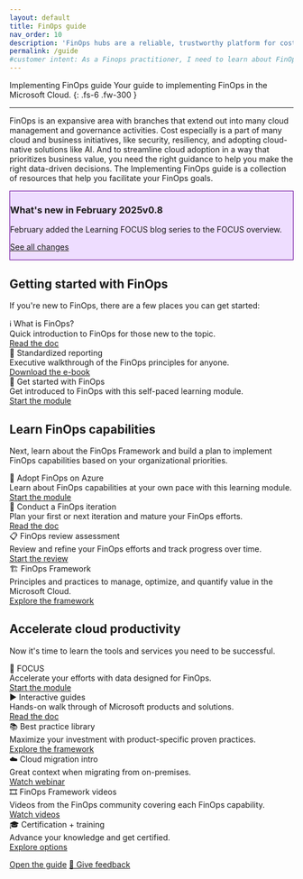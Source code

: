 ```yaml
---
layout: default
title: FinOps guide
nav_order: 10
description: 'FinOps hubs are a reliable, trustworthy platform for cost analytics, insights, and optimization for the enterprise.'
permalink: /guide
#customer intent: As a Finops practitioner, I need to learn about FinOps hubs
---
```


<span class="fs-9 d-block mb-4">Implementing FinOps guide</span>
Your guide to implementing FinOps in the Microsoft Cloud.
{: .fs-6 .fw-300 }

---

FinOps is an expansive area with branches that extend out into many cloud management and governance activities. Cost especially is a part of many cloud and business initiatives, like security, resiliency, and adopting cloud-native solutions like AI. And to streamline cloud adoption in a way that prioritizes business value, you need the right guidance to help you make the right data-driven decisions. The Implementing FinOps guide is a collection of resources that help you facilitate your FinOps goals.

<div id="whats-new" class="m-0 p-4" style="background-color:#edf; border:solid 1px #609;">
    <h3 class="m-0 mb-4">What's new in February 2025<span class="ftk-version">v0.8</span></h3>
    <p class="mt-2 mb-0">
        February added the Learning FOCUS blog series to the FOCUS overview.
    </p>
    <p class="mt-2 mb-0"><a target="_blank" href="https://learn.microsoft.com/cloud-computing/finops/toolkit/changelog">See all changes</a></p>
</div>

## Getting started with FinOps

If you're new to FinOps, there are a few places you can get started:

<div class="ftk-gallery">
    <div class="ftk-tile">
        <div>ℹ️ What is FinOps?</div>
        <div>Quick introduction to FinOps for those new to the topic.</div>
        <a target="_blank" href="https://learn.microsoft.com/cloud-computing/finops/overview">Read the doc</a>
    </div>
    <div class="ftk-tile">
        <div>📑 Standardized reporting</div>
        <div>Executive walkthrough of the FinOps principles for anyone.</div>
        <a target="_blank" href="https://aka.ms/finops/ebook">Download the e-book</a>
    </div>
    <div class="ftk-tile">
        <div>🏫 Get started with FinOps</div>
        <div>Get introduced to FinOps with this self-paced learning module.</div>
        <a target="_blank" href="https://learn.microsoft.com/training/modules/get-started-with-finops">Start the module</a>
    </div>
</div>

## Learn FinOps capabilities

Next, learn about the FinOps Framework and build a plan to implement FinOps capabilities based on your organizational priorities.

<div class="ftk-gallery ftk-50">
    <div class="ftk-tile">
        <div>🏫 Adopt FinOps on Azure</div>
        <div>Learn about FinOps capabilities at your own pace with this learning module.</div>
        <a target="_blank" href="https://learn.microsoft.com/training/modules/adopt-finops-on-azure">Start the module</a>
    </div>
    <div class="ftk-tile">
        <div>📝 Conduct a FinOps iteration</div>
        <div>Plan your first or next iteration and mature your FinOps efforts.</div>
        <a target="_blank" href="https://learn.microsoft.com/cloud-computing/finops/conduct-iteration">Read the doc</a>
    </div>
    <div class="ftk-tile">
        <div>📋 FinOps review assessment</div>
        <div>Review and refine your FinOps efforts and track progress over time.</div>
        <a target="_blank" href="https://learn.microsoft.com/assessments/ad1c0f6b-396b-44a4-924b-7a4c778a13d3">Start the review</a>
    </div>
    <div class="ftk-tile">
        <div>🏗️ FinOps Framework</div>
        <div>Principles and practices to manage, optimize, and quantify value in the Microsoft Cloud.</div>
        <a target="_blank" href="https://learn.microsoft.com/cloud-computing/finops/framework/finops-framework">Explore the framework</a>
    </div>
</div>

## Accelerate cloud productivity

Now it's time to learn the tools and services you need to be successful.

<div class="ftk-gallery">
    <div class="ftk-tile">
        <div>📑 FOCUS</div>
        <div>Accelerate your efforts with data designed for FinOps.</div>
        <a target="_blank" href="https://learn.microsoft.com/training/modules/adopt-finops-on-azure">Start the module</a>
    </div>
    <div class="ftk-tile">
        <div>▶️ Interactive guides</div>
        <div>Hands-on walk through of Microsoft products and solutions.</div>
        <a target="_blank" href="https://learn.microsoft.com/cloud-computing/finops/conduct-iteration">Read the doc</a>
    </div>
    <div class="ftk-tile">
        <div>📚 Best practice library</div>
        <div>Maximize your investment with product-specific proven practices.</div>
        <a target="_blank" href="https://learn.microsoft.com/cloud-computing/finops/best-practices/library">Explore the framework</a>
    </div>
    <div class="ftk-tile">
        <div>☁️ Cloud migration intro</div>
        <div>Great context when migrating from on-premises.</div>
        <a target="_blank" href="https://info.microsoft.com/ww-ondemand-implement-finops-for-azure.html">Watch webinar</a>
    </div>
    <div class="ftk-tile">
        <div>🎞️ FinOps Framework videos</div>
        <div>Videos from the FinOps community covering each FinOps capability.</div>
        <a target="_blank" href="https://www.youtube.com/channel/UCyl26lvnoySlGWlF5oNHvYA">Watch videos</a>
    </div>
    <div class="ftk-tile">
        <div>🎓 Certification + training</div>
        <div>Advance your knowledge and get certified.</div>
        <a target="_blank" href="https://www.youtube.com/channel/UCyl26lvnoySlGWlF5oNHvYA">Explore options</a>
    </div>
</div>

<a class="btn mb-4 mb-md-0 mr-4" target="_blank" href="https://learn.microsoft.com/cloud-computing/finops/implementing-finops-guide">Open the guide</a>
<a class="btn mb-4 mb-md-0 mr-4" target="_blank" href="https://portal.azure.com/#view/HubsExtension/InProductFeedbackBlade/extensionName/FinOpsToolkit/cesQuestion/How%20easy%20or%20hard%20is%20it%20to%20use%20the%20Implementing%20FinOps%20guide%3F/cvaQuestion/How%20valuable%20are%20the%20Implementing%20FinOps%20guide%3F/surveyId/FTK0.8/bladeName/Guide/featureName/Marketing.Docs">💜 Give feedback</a>

<br>
